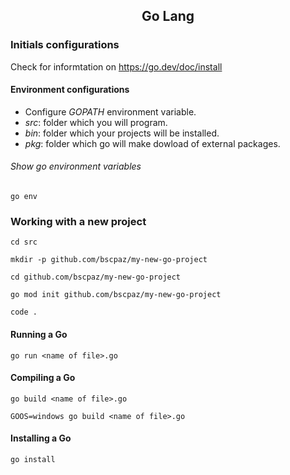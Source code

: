 <h2 align="center">Go Lang</h2>

### Initials configurations
Check for informtation on https://go.dev/doc/install

#### Environment configurations
* Configure _GOPATH_ environment variable.
* _src_: folder which you will program.
* _bin_: folder which your projects will be installed.
* _pkg_: folder which go will make dowload of external packages.
###### Show go environment variables
```console
go env
```
### Working with a new project
```console
cd src
```
```console
mkdir -p github.com/bscpaz/my-new-go-project
```
```console
cd github.com/bscpaz/my-new-go-project
```
```console
go mod init github.com/bscpaz/my-new-go-project
```
```console
code .
```
#### Running a Go
```console
go run <name of file>.go
```
#### Compiling a Go
```console
go build <name of file>.go
```
```console
GOOS=windows go build <name of file>.go
```
#### Installing a Go
```console
go install
```
